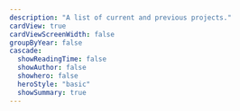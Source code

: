 ```yaml
---
description: "A list of current and previous projects."
cardView: true
cardViewScreenWidth: false
groupByYear: false
cascade:
  showReadingTime: false
  showAuthor: false
  showhero: false
  heroStyle: "basic"
  showSummary: true
---
```

